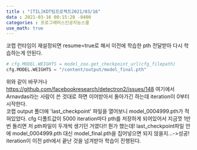 ```yaml
---
title : "[TIL]KDT팀프로젝트2021/03/16"
data : 2021-03-16 00:15:28 -0400
categories : 프로그래머스인공지능스쿨
use_math: true
---
```

코랩 런타임이 재설정되면 resume=true로 해서 이전에 학습한 pth 전달받아 다시 학습하는게 안된다.  

```python
# cfg.MODEL.WEIGHTS = model_zoo.get_checkpoint_url(cfg_filepath)  
cfg.MODEL.WEIGHTS = "/content/output/model_final.pth"
```

위와 같이 바꾸거나  
<https://github.com/facebookresearch/detectron2/issues/148> 여기에서 Arnavdas라는 사람이 쓴 것대로 하면 이어받아서 돌아가긴 하는데 iteration이 0부터 시작한다.  
코랩 output 폴더에 'last_checkpoint' 파일을 열어보니 model_0004999.pth가 적혀있었다. cfg 디폴트값이 5000 iteration마다 pth를 저장하게 되어있어서 지금껏 1만번 돌리면 저 pth파일이 두개씩 생기던 거였다!! 뭔가 했는데!  last_checkpoint파일 안에 model_0004999.pth 대신 model_final.pth을 집어넣으면 되지 않을지…->성공! iteration이 이전 pth에서 끝난 것을 넘겨받아 학습이 진행된다.  